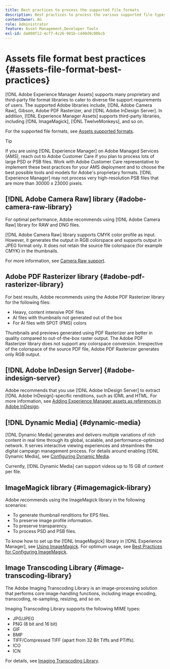 ```yaml
---
title: Best practices to process the supported file formats
description: Best practices to process the various supported file types using [!DNL Experience Manager Assets].
contentOwner: AG
role: Administrator
feature: Asset Management,Developer Tools
exl-id: da080f12-4cf7-4c26-901b-cd40d9c00bcb
---
```

# Assets file format best practices {#assets-file-format-best-practices}

[!DNL Adobe Experience Manager Assets] supports many proprietary and third-party file format libraries to cater to diverse file support requirements of users. The supported Adobe libraries include, [!DNL Adobe Camera Raw], Gibson, Adobe PDF Rasterizer, and [!DNL Adobe InDesign Server]. In addition, [!DNL Experience Manager Assets] supports third-party libraries, including [!DNL ImageMagick], [!DNL TwelveMonkeys], and so on.

For the supported file formats, see [Assets supported formats](/help/assets/assets-formats.md).

>[!TIP]
>
>If you are using [!DNL Experience Manager] on Adobe Managed Services (AMS), reach out to Adobe Customer Care if you plan to process lots of large PSD or PSB files. Work with Adobe Customer Care representative to implement these best practices for your AMS deployment and to choose the best possible tools and models for Adobe's proprietary formats. [!DNL Experience Manager] may not process very high-resolution PSB files that are more than 30000 x 23000 pixels.

## [!DNL Adobe Camera Raw] library {#adobe-camera-raw-library}

For optimal performance, Adobe recommends using [!DNL Adobe Camera Raw] library for RAW and DNG files.

[!DNL Adobe Camera Raw] library supports CMYK color profile as input. However, it generates the output in RGB colorspace and supports output in JPEG format only. It does not retain the source file colorspace (for example CMYK) in the thumbnails.

For more information, see [Camera Raw support](/help/assets/camera-raw.md).

## Adobe PDF Rasterizer library {#adobe-pdf-rasterizer-library}

For best results, Adobe recommends using the Adobe PDF Rasterizer library for the following files:

* Heavy, content intensive PDF files
* AI files with thumbnails not generated out of the box
* For AI files with SPOT (PMS) colors

Thumbnails and previews generated using PDF Rasterizer are better in quality compared to out-of-the-box raster output. The Adobe PDF Rasterizer library does not support any colorspace conversion. Irrespective of the colorspace of the source PDF file, Adobe PDF Rasterizer generates only RGB output.

## [!DNL Adobe InDesign Server] {#adobe-indesign-server}

Adobe recommends that you use [!DNL Adobe InDesign Server] to extract [!DNL Adobe InDesign]-specific renditions, such as IDML and HTML. For more information, see [Adding Experience Manager assets as references in Adobe InDesign](/help/assets/managing-linked-subassets.md#refai).

## [!DNL Dynamic Media] {#dynamic-media}

[!DNL Dynamic Media] generates and delivers multiple variations of rich content in real time through its global, scalable, and performance-optimized network. It serves interactive viewing experiences and streamlines the digital campaign management process. For details around enabling [!DNL Dynamic Media], see [Configuring Dynamic Media](/help/assets/config-dynamic.md).

Currently, [!DNL Dynamic Media] can support videos up to 15 GB of content per file.

## ImageMagick library {#imagemagick-library}

Adobe recommends using the ImageMagick library in the following scenarios:

* To generate thumbnail renditions for EPS files.
* To preserve image profile information.
* To preserve transparency.
* To process PSD and PSB files.

To know how to set up the [!DNL ImageMagick] library in [!DNL Experience Manager], see [Using ImageMagick](/help/assets/media-handlers.md#an-example-using-imagemagick). For optimum usage, see [Best Practices for Configuring ImageMagick](/help/assets/best-practices-for-imagemagick.md).

## Image Transcoding Library {#image-transcoding-library}

The Adobe Imaging Transcoding Library is an image-processing solution that performs core image-handling functions, including image encoding, transcoding, re-sampling, resizing, and so on.

Imaging Transcoding Library supports the following MIME types:

* JPG/JPEG
* PNG (8 bit and 16 bit)
* GIF
* BMP
* TIFF/Compressed TIFF (apart from 32 Bit Tiffs and PTiffs).
* ICO
* ICN

For details, see [Imaging Transcoding Library](/help/assets/imaging-transcoding-library.md).
